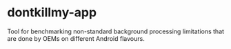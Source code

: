 # dontkillmy-app
Tool for benchmarking non-standard background processing limitations that are done by OEMs on different Android flavours.
